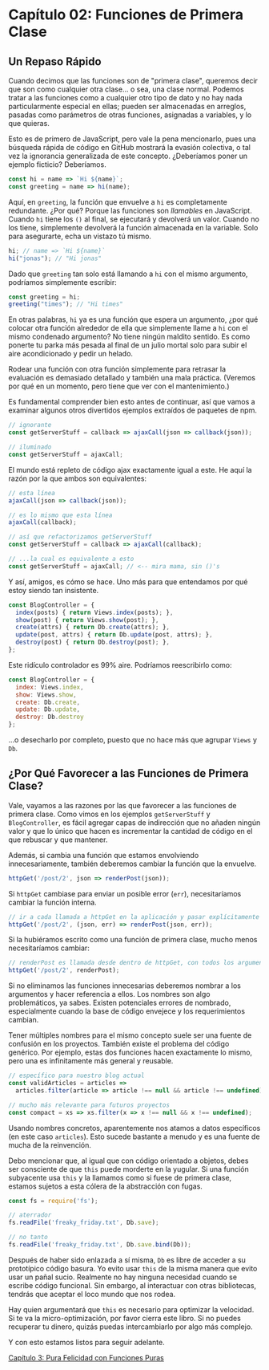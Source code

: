 # Capítulo 02: Funciones de Primera Clase

## Un Repaso Rápido
Cuando decimos que las funciones son de "primera clase", queremos decir que son como cualquier otra clase... o sea, una clase normal. Podemos tratar a las funciones como a cualquier otro tipo de dato y no hay nada particularmente especial en ellas; pueden ser almacenadas en arreglos, pasadas como parámetros de otras funciones, asignadas a variables, y lo que quieras.

Esto es de primero de JavaScript, pero vale la pena mencionarlo, pues una búsqueda rápida de código en GitHub mostrará la evasión colectiva, o tal vez la ignorancia generalizada de este concepto. ¿Deberíamos poner un ejemplo ficticio? Deberíamos.

```js
const hi = name => `Hi ${name}`;
const greeting = name => hi(name);
```

Aquí, en `greeting`, la función que envuelve a `hi` es completamente redundante. ¿Por qué? Porque las funciones son *llamables* en JavaScript. Cuando `hi` tiene los `()` al final, se ejecutará y devolverá un valor. Cuando no los tiene, simplemente devolverá la función almacenada en la variable. Solo para asegurarte, echa un vistazo tú mismo.

```js
hi; // name => `Hi ${name}`
hi("jonas"); // "Hi jonas"
```

Dado que `greeting` tan solo está llamando a `hi` con el mismo argumento, podríamos simplemente escribir:

```js
const greeting = hi;
greeting("times"); // "Hi times"
```

En otras palabras, `hi` ya es una función que espera un argumento, ¿por qué colocar otra función alrededor de ella que simplemente llame a `hi` con el mismo condenado argumento? No tiene ningún maldito sentido. Es como ponerte tu parka más pesada al final de un julio mortal solo para subir el aire acondicionado y pedir un helado.

Rodear una función con otra función simplemente para retrasar la evaluación es demasiado detallado y también una mala práctica. (Veremos por qué en un momento, pero tiene que ver con el mantenimiento.)

Es fundamental comprender bien esto antes de continuar, así que vamos a examinar algunos otros divertidos ejemplos extraídos de paquetes de npm.

```js
// ignorante
const getServerStuff = callback => ajaxCall(json => callback(json));

// iluminado
const getServerStuff = ajaxCall;
```

El mundo está repleto de código ajax exactamente igual a este. He aquí la razón por la que ambos son equivalentes:

```js
// esta línea
ajaxCall(json => callback(json));

// es lo mismo que esta línea
ajaxCall(callback);

// así que refactorizamos getServerStuff
const getServerStuff = callback => ajaxCall(callback);

// ...la cual es equivalente a esto
const getServerStuff = ajaxCall; // <-- mira mama, sin ()'s
```

Y así, amigos, es cómo se hace. Uno más para que entendamos por qué estoy siendo tan insistente.

```js
const BlogController = {
  index(posts) { return Views.index(posts); },
  show(post) { return Views.show(post); },
  create(attrs) { return Db.create(attrs); },
  update(post, attrs) { return Db.update(post, attrs); },
  destroy(post) { return Db.destroy(post); },
};
```

Este ridículo controlador es 99% aire. Podríamos reescribirlo como:

```js
const BlogController = {
  index: Views.index,
  show: Views.show,
  create: Db.create,
  update: Db.update,
  destroy: Db.destroy
};
```

...o desecharlo por completo, puesto que no hace más que agrupar `Views` y `Db`.

## ¿Por Qué Favorecer a las Funciones de Primera Clase?

Vale, vayamos a las razones por las que favorecer a las funciones de primera clase. Como vimos en los ejemplos `getServerStuff` y `BlogController`, es fácil agregar capas de indirección que no añaden ningún valor y que lo único que hacen es incrementar la cantidad de código en el que rebuscar y que mantener.

Además, si cambia una función que estamos envolviendo innecesariamente, también deberemos cambiar la función que la envuelve.

```js
httpGet('/post/2', json => renderPost(json));
```

Si `httpGet` cambiase para enviar un posible error (`err`), necesitaríamos cambiar la función interna.

```js
// ir a cada llamada a httpGet en la aplicación y pasar explícitamente err.
httpGet('/post/2', (json, err) => renderPost(json, err));
```

Si la hubiéramos escrito como una función de primera clase, mucho menos necesitaríamos cambiar:

```js
// renderPost es llamada desde dentro de httpGet, con todos los argumentos que quiera
httpGet('/post/2', renderPost);
```

Si no eliminamos las funciones innecesarias deberemos nombrar a los argumentos y hacer referencia a ellos. Los nombres son algo problemáticos, ya sabes. Existen potenciales errores de nombrado, especialmente cuando la base de código envejece y los requerimientos cambian.

Tener múltiples nombres para el mismo concepto suele ser una fuente de confusión en los proyectos. También existe el problema del código genérico. Por ejemplo, estas dos funciones hacen exactamente lo mismo, pero una es infinitamente más general y reusable.

```js
// específico para nuestro blog actual
const validArticles = articles =>
  articles.filter(article => article !== null && article !== undefined),

// mucho más relevante para futuros proyectos
const compact = xs => xs.filter(x => x !== null && x !== undefined);
```

Usando nombres concretos, aparentemente nos atamos a datos específicos (en este caso `articles`). Esto sucede bastante a menudo y es una fuente de mucha de la reinvención.

Debo mencionar que, al igual que con código orientado a objetos, debes ser consciente de que `this` puede morderte en la yugular. Si una función subyacente usa `this` y la llamamos como si fuese de primera clase, estamos sujetos a esta cólera de la abstracción con fugas.

```js
const fs = require('fs');

// aterrador
fs.readFile('freaky_friday.txt', Db.save);

// no tanto
fs.readFile('freaky_friday.txt', Db.save.bind(Db));
```

Después de haber sido enlazada a sí misma, `Db` es libre de acceder a su prototípico código basura. Yo evito usar `this` de la misma manera que evito usar un pañal sucio. Realmente no hay ninguna necesidad cuando se escribe código funcional. Sin embargo, al interactuar con otras bibliotecas, tendrás que aceptar el loco mundo que nos rodea.

Hay quien argumentará que `this` es necesario para optimizar la velocidad. Si te va la micro-optimización, por favor cierra este libro. Si no puedes recuperar tu dinero, quizás puedas intercambiarlo por algo más complejo.

Y con esto estamos listos para seguir adelante.

[Capítulo 3: Pura Felicidad con Funciones Puras](ch03-es.md)
